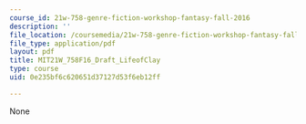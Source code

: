 ```yaml
---
course_id: 21w-758-genre-fiction-workshop-fantasy-fall-2016
description: ''
file_location: /coursemedia/21w-758-genre-fiction-workshop-fantasy-fall-2016/0e235bf6c620651d37127d53f6eb12ff_MIT21W_758F16_Draft_LifeofClay.pdf
file_type: application/pdf
layout: pdf
title: MIT21W_758F16_Draft_LifeofClay
type: course
uid: 0e235bf6c620651d37127d53f6eb12ff

---
```

None